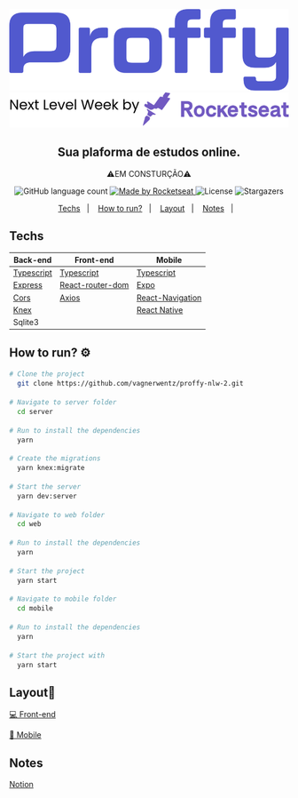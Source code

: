 <div align="center">
  <img src="https://github.com/vagnerwentz/proffy-nlw-2/blob/master/.github/logo.svg" alt"Proffy" title="Proffy" />
  <img src="https://github.com/vagnerwentz/proffy-nlw-2/blob/master/.github/footer.svg" alt"Proffy Footer" title="Proffy" />
  
  <h2>Sua plaforma de estudos online.</h2>
  <p>⚠️EM CONSTURÇÃO⚠️</p>
  
  <p align="center">
  <img alt="GitHub language count" src="https://img.shields.io/github/languages/count/vagnerwentz/proffy-nlw-2?color=%237d40e7">

  <a href="https://github.com/vagnerwentz">
    <img alt="Made by Rocketseat" src="https://img.shields.io/badge/made%20by-Vagner Wentz-%237d40e7">
  </a>

  <img alt="License" src="https://img.shields.io/badge/license-MIT-%237d40e7">

  <img alt="Stargazers" src="https://img.shields.io/github/stars/vagnerwentz/proffy-nlw-2?style=social">
</p>
</div>

<p align="center">
  <a href="#techs">Techs</a>&nbsp;&nbsp;&nbsp;|&nbsp;&nbsp;&nbsp;
  <a href="#how-to-run?">How to run?</a>&nbsp;&nbsp;&nbsp;|&nbsp;&nbsp;&nbsp;
  <a href="#layout">Layout</a>&nbsp;&nbsp;&nbsp;|&nbsp;&nbsp;&nbsp;
  <a href="#notes">Notes</a>&nbsp;&nbsp;&nbsp;|&nbsp;&nbsp;&nbsp;
</p>

<h2>Techs</h2>


| Back-end      |                                     Front-end                      |     Mobile  |
| ------------- |                                  -------------                    | ------------- 
| [Typescript](https://www.typescriptlang.org/)    | [Typescript](https://www.typescriptlang.org/) | [Typescript](https://www.typescriptlang.org/)
| [Express](https://expressjs.com/)                | [React-router-dom](https://reactrouter.com/web/guides/quick-start)| [Expo](https://expo.io/)
| [Cors](https://www.npmjs.com/package/cors)       | [Axios](https://github.com/axios/axios)| [React-Navigation](https://reactnavigation.org/)
| [Knex](http://knexjs.org/)                       |                                        | [React Native](https://reactnative.dev/)
| Sqlite3                                          |                                        | 

</div>

<h2>How to run? ⚙️</h2>

```bash
# Clone the project
  git clone https://github.com/vagnerwentz/proffy-nlw-2.git

# Navigate to server folder
  cd server
  
# Run to install the dependencies
  yarn

# Create the migrations
  yarn knex:migrate

# Start the server
  yarn dev:server

# Navigate to web folder
  cd web

# Run to install the dependencies
  yarn

# Start the project
  yarn start
  
# Navigate to mobile folder
  cd mobile

# Run to install the dependencies
  yarn

# Start the project with
  yarn start
```

<h2>Layout🎨</h2>

[💻 Front-end](https://www.figma.com/file/Snen317VmzHluRUHBRlzTE/Proffy-Web-Copy?node-id=0%3A1)

[📱 Mobile](https://www.figma.com/file/DwHBNPVW9M0ruTIke5XOYo/Proffy-Mobile-Copy?node-id=0%3A1)

<h2>Notes</h2>

[Notion](https://www.notion.so/Next-Level-Week-2-804d368f08c341f2a12c60708def84b6)
